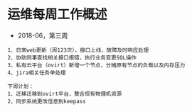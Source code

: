 # 运维每周工作概述

- 2018-06，第三周

```
1、日常web更新（周123次），接口上线，故障及时响应处理
2、协助同事查找相关接口报错，执行业务变更SQL操作
3、私有云平台（ovirt）新增一个节点，分摊原有节点的负载以及内存压力
4、jira相关任务单处理

下周计划：
1、迁移迁移到ovirt平台，整合现有物理机资源
2、同步系统更改信息到keepass
```